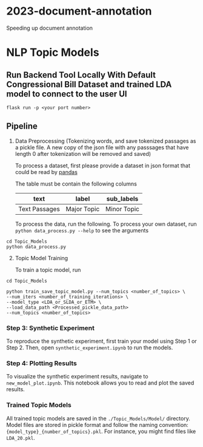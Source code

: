 # 2023-document-annotation
Speeding up document annotation

# NLP Topic Models

## Run Backend Tool Locally With Default Congressional Bill Dataset and trained LDA model to connect to the user UI

```
flask run -p <your port number>
```

## Pipeline

1. Data Preprocessing (Tokenizing words, and save tokenized passages as a pickle file. A new copy of the json file with any passsages that have length 0 after tokenization will be removed and saved)

      To process a dataset, first please provide a dataset in json format that could be read by [pandas](https://pandas.pydata.org/docs/reference/api/pandas.read_json.html)

      The table must be contain the following columns

      | text | label |  sub_labels |
    | --------------- | --------------- | --------------- |
    | Text Passages    |  Major Topic | Minor Topic |
   
    
    To process the data, run the following. To process your own dataset, run `python data_process.py --help` to see the arguments
  ```
  cd Topic_Models
  python data_process.py 
  ```

2. Topic Model Training


   To train a topic model, run
```
cd Topic_Models

python train_save_topic_model.py --num_topics <number_of_topics> \ 
--num_iters <number_of_training_iterations> \
--model_type <LDA_or_SLDA_or_ETM> \
--load_data_path <Processed_pickle_data_path>
--num_topics <number_of_topics>
```

### Step 3: Synthetic Experiment

To reproduce the synthetic experiment, first train your model using Step 1 or Step 2. Then, open `synthetic_experiment.ipynb` to run the models.

### Step 4: Plotting Results

To visualize the synthetic experiment results, navigate to `new_model_plot.ipynb`. This notebook allows you to read and plot the saved results.

### Trained Topic Models

All trained topic models are saved in the `./Topic_Models/Model/` directory. Model files are stored in pickle format and follow the naming convention: `{model_type}_{number_of_topics}.pkl`. For instance, you might find files like `LDA_20.pkl`.

